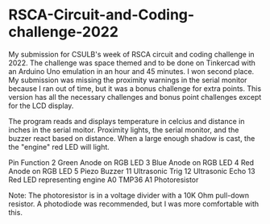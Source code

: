 # RSCA-Circuit-and-Coding-challenge-2022
My submission for CSULB's week of RSCA circuit and coding challenge in 2022. The challenge was space themed and to be done on Tinkercad with an Arduino Uno emulation in an hour and 45 minutes. I won second place. My submission was missing the proximity warnings in the serial monitor because I ran out of time, but it was a bonus challenge for extra points. This version has all the necessary challenges and bonus point challenges except for the LCD display.

The program reads and displays temperature in celcius and distance in inches in the serial moitor. Proximity lights, the serial monitor, and the buzzer react based on distance. When a large enough shadow is cast, the the "engine" red LED will light.

Pin   Function
2     Green Anode on RGB LED
3     Blue Anode on RGB LED
4     Red Anode on RGB LED
5     Piezo Buzzer
11    Ultrasonic Trig
12    Ultrasonic Echo
13    Red LED representing engine
A0    TMP36
A1    Photoresistor

Note: The photoresistor is in a voltage divider with a 10K Ohm pull-down resistor. A photodiode was recommended, but I was more comfortable with this.

